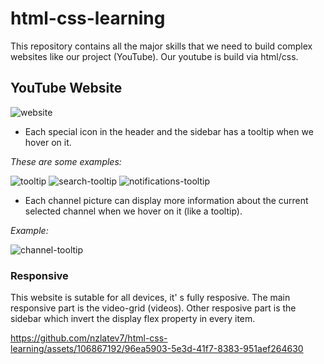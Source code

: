# html-css-learning

This repository contains all the major skills that we need to build complex websites like our project (YouTube). Our youtube is build via html/css.   

## YouTube Website  
![website](https://github.com/nzlatev7/html-css-learning/assets/106867192/8b65ada1-5868-4ed5-b285-e05ab0573e11)  

* Each special icon in the header and the sidebar has a tooltip when we hover on it.   

 _These are some examples:_

  
![tooltip](https://github.com/nzlatev7/html-css-learning/assets/106867192/f1cd399a-133b-4fab-8530-04884c0c215f)
 ![search-tooltip](https://github.com/nzlatev7/html-css-learning/assets/106867192/b51e5ed5-c1e1-43b9-b16d-d688ac1d8566)
![notifications-tooltip](https://github.com/nzlatev7/html-css-learning/assets/106867192/9c62994e-f9ae-49c1-91d6-961ea0846661) 

  
* Each channel picture can display more information about the current selected channel when we hover on it (like a tooltip).

_Example:_ 
  
![channel-tooltip](https://github.com/nzlatev7/html-css-learning/assets/106867192/49d107e5-c8dd-4af4-a987-dc68f6edaab0)


### Responsive

This website is sutable for all devices, it' s fully resposive. The main responsive part is the video-grid (videos).
Other resposive part is the sidebar which invert the display flex property in every item.
  
https://github.com/nzlatev7/html-css-learning/assets/106867192/96ea5903-5e3d-41f7-8383-951aef264630



